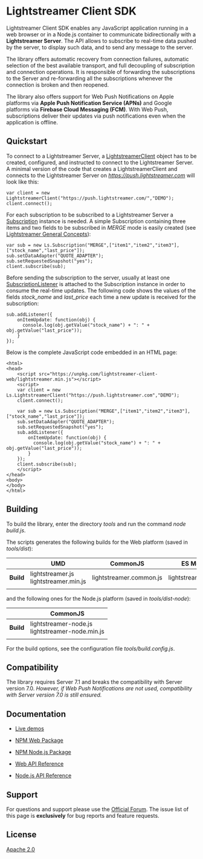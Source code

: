# Lightstreamer Client SDK

Lightstreamer Client SDK enables any JavaScript application running in a web browser or in a Node.js container to communicate bidirectionally with a **Lightstreamer Server**. The API allows to subscribe to real-time data pushed by the server, to display such data, and to send any message to the server.

The library offers automatic recovery from connection failures, automatic selection of the best available transport, and full decoupling of subscription and connection operations. It is responsible of forwarding the subscriptions to the Server and re-forwarding all the subscriptions whenever the connection is broken and then reopened.

The library also offers support for Web Push Notifications on Apple platforms via **Apple Push Notification Service (APNs)** and  Google platforms  via  **Firebase Cloud Messaging (FCM)**. With Web Push, subscriptions deliver their updates via push notifications even when the application is offline. 

## Quickstart

To connect to a Lightstreamer Server, a [LightstreamerClient](https://lightstreamer.com/docs/client_javascript_uni_api/LightstreamerClient.html) object has to be created, configured, and instructed to connect to the Lightstreamer Server. 
A minimal version of the code that creates a LightstreamerClient and connects to the Lightstreamer Server on *https://push.lightstreamer.com* will look like this:

```
var client = new LightstreamerClient("https://push.lightstreamer.com/","DEMO");
client.connect();
```

For each subscription to be subscribed to a Lightstreamer Server a [Subscription](https://lightstreamer.com/docs/client_javascript_uni_api/Subscription.html) instance is needed.
A simple Subscription containing three items and two fields to be subscribed in *MERGE* mode is easily created (see [Lightstreamer General Concepts](https://www.lightstreamer.com/docs/base/General%20Concepts.pdf)):

```
var sub = new Ls.Subscription("MERGE",["item1","item2","item3"],["stock_name","last_price"]);
sub.setDataAdapter("QUOTE_ADAPTER");
sub.setRequestedSnapshot("yes");
client.subscribe(sub);
```

Before sending the subscription to the server, usually at least one [SubscriptionListener](https://lightstreamer.com/docs/client_javascript_uni_api/SubscriptionListener.html) is attached to the Subscription instance in order to consume the real-time updates. The following code shows the values of the fields *stock_name* and *last_price* each time a new update is received for the subscription:

```
sub.addListener({
    onItemUpdate: function(obj) {
      console.log(obj.getValue("stock_name") + ": " + obj.getValue("last_price"));
    }
});
```

Below is the complete JavaScript code embedded in an HTML page:

```
<html>
<head>
    <script src="https://unpkg.com/lightstreamer-client-web/lightstreamer.min.js"></script>
    <script>
    var client = new Ls.LightstreamerClient("https://push.lightstreamer.com","DEMO");  
    client.connect();
    
    var sub = new Ls.Subscription("MERGE",["item1","item2","item3"],["stock_name","last_price"]);
    sub.setDataAdapter("QUOTE_ADAPTER");
    sub.setRequestedSnapshot("yes");
    sub.addListener({
        onItemUpdate: function(obj) {
          console.log(obj.getValue("stock_name") + ": " + obj.getValue("last_price"));
        }
    });
    client.subscribe(sub);
    </script>
</head>
<body>
</body>
</html>
```

## Building ##

To build the library, enter the directory *tools* and run the command *node build.js*.

The scripts generates the following builds for the Web platform (saved in *tools/dist*):

|           | **UMD**                                               | **CommonJS**                  | **ES Module**              |
|-----------|-------------------------------------------------------|-------------------------------|----------------------------|
| **Build** | lightstreamer.js<br> lightstreamer.min.js             | lightstreamer.common.js       | lightstreamer.esm.js       |
|           |                                                       |                               |                            |

and the following ones for the Node.js platform (saved in *tools/dist-node*):

|           | **CommonJS**                                          | 
|-----------|-------------------------------------------------------|
| **Build** | lightstreamer-node.js<br> lightstreamer-node.min.js   |
|           |                                                       |

For the build options, see the configuration file *tools/build.config.js*.

## Compatibility ##

The library requires Server 7.1 and breaks the compatibility with Server version 7.0. 
*However, if Web Push Notifications are not used, compatibility with Server version 7.0 is still ensured.*

## Documentation

- [Live demos](https://demos.lightstreamer.com/)

- [NPM Web Package](https://www.npmjs.com/package/lightstreamer-client-web)

- [NPM Node.js Package](https://www.npmjs.com/package/lightstreamer-client-node)

- [Web API Reference](https://lightstreamer.com/api/ls-web-client/latest/)

- [Node.js API Reference](https://www.lightstreamer.com/api/ls-nodejs-client/latest/)

## Support

For questions and support please use the [Official Forum](https://forums.lightstreamer.com/). The issue list of this page is **exclusively** for bug reports and feature requests.

## License

[Apache 2.0](https://opensource.org/licenses/Apache-2.0)
